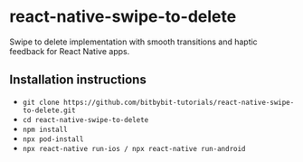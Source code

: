 # react-native-swipe-to-delete

Swipe to delete implementation with smooth transitions and haptic feedback for React Native apps.

## Installation instructions ##
* `git clone https://github.com/bitbybit-tutorials/react-native-swipe-to-delete.git`
* `cd react-native-swipe-to-delete`
* `npm install`
* `npx pod-install`
* `npx react-native run-ios / npx react-native run-android`
